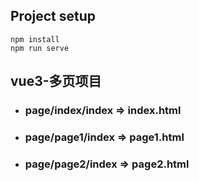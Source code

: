 
## Project setup
```
npm install
npm run serve
```

## vue3-多页项目

- ### page/index/index => index.html
- ### page/page1/index => page1.html
- ### page/page2/index => page2.html